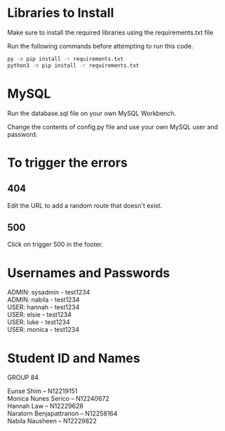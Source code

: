 # Libraries to Install

Make sure to install the required libraries using the requirements.txt file

Run the following commands before attempting to run this code.
```bash
py -m pip install -r requirements.txt
python3 -m pip install -r requirements.txt
```

# MySQL

Run the database.sql file on your own MySQL Workbench.

Change the contents of config.py file and use your own MySQL user and password.

# To trigger the errors

## 404
Edit the URL to add a random route that doesn't exist.

## 500
Click on trigger 500 in the footer.

# Usernames and Passwords

ADMIN: sysadmin - test1234<br>
ADMIN: nabila - test1234<br>
USER: hannah - test1234<br>
USER: elsie - test1234<br>
USER: luke - test1234<br>
USER: monica - test1234<br>

# Student ID and Names

GROUP 84

Eunse Shim – N12219151<br>
Monica Nunes Serico – N12240672<br>
Hannah Law – N12229628<br>
Naratorn Benjapattranon – N12258164<br>
Nabila Nausheen – N12229822<br>